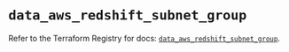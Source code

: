 # `data_aws_redshift_subnet_group`

Refer to the Terraform Registry for docs: [`data_aws_redshift_subnet_group`](https://registry.terraform.io/providers/hashicorp/aws/4.67.0/docs/data-sources/redshift_subnet_group).
